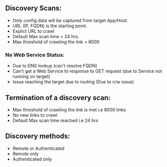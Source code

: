 ## Discovery Scans:
- Only config data will be captured from target App/Host.
- URL (IP, FQDN) is the starting point.
- Explict URL to crawl
- Default Max scan time = 24 hrs.
- Max threshold of crawling the link = 8000

### No Web Service Status: 
- Due to DNS lookup (can't resolve FQDN)
- Can't get a Web Service to response to GET request (due to Service not running on target)
- Issue reaching the target due to routing (Due to n/w issue)

## Termination of a discovery scan:
- Max threshold of crawling the link is met i.e 8000 links
- No new links to crawl
- Default Max scan time reached i.e 24 hrs

## Discovery methods:
- Remote or Authenticated
- Remote only
- Authenticated only


















































